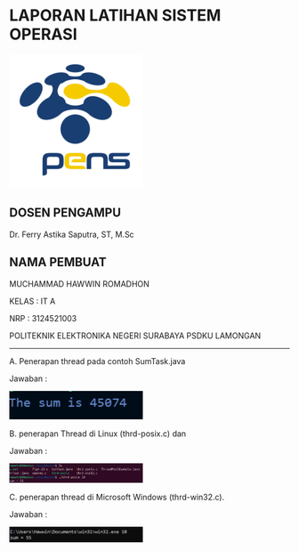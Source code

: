 # LAPORAN LATIHAN SISTEM OPERASI

<img src="pngegg.png" width="240">


## DOSEN PENGAMPU
Dr. Ferry Astika Saputra, ST, M.Sc

## NAMA PEMBUAT
MUCHAMMAD HAWWIN ROMADHON

KELAS : IT A

NRP : 3124521003

POLITEKNIK ELEKTRONIKA NEGERI SURABAYA PSDKU LAMONGAN

---

A. Penerapan thread pada contoh SumTask.java 

Jawaban :

<img src="sumtaskjava.PNG" width="240">

B. penerapan Thread di Linux (thrd-posix.c) dan 

Jawaban :

<img src="posix.PNG" width="240">

C. penerapan thread di Microsoft Windows (thrd-win32.c).

Jawaban :

<img src="win32.PNG" width="240">
